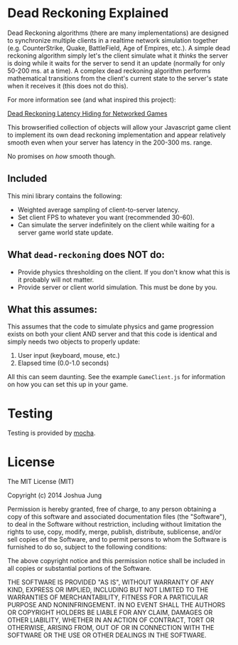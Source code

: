 
Dead Reckoning Explained
========================

Dead Reckoning algorithms (there are many implementations) are designed to synchronize multiple clients in a realtime network simulation together (e.g. CounterStrike, Quake, BattleField, Age of Empires, etc.). A simple dead reckoning algorithm simply let's the client simulate what it *thinks* the server is doing while it waits for the server to send it an update (normally for only 50-200 ms. at a time). A complex dead reckoning algorithm performs mathematical transitions from the client's current state to the server's state when it receives it (this does not do this).

For more information see (and what inspired this project):

[Dead Reckoning Latency Hiding for Networked Games](http://www.gamasutra.com/view/feature/131638/dead_reckoning_latency_hiding_for_.php)

This browserified collection of objects will allow your Javascript game client to implement its own dead reckoning implementation and appear relatively smooth even when your server has latency in the 200-300 ms. range.

No promises on *how* smooth though.

## Included

This mini library contains the following:

* Weighted average sampling of client-to-server latency.
* Set client FPS to whatever you want (recommended 30-60).
* Can simulate the server indefinitely on the client while waiting for a server game world state update.

## What `dead-reckoning` does NOT do:

* Provide physics thresholding on the client. If you don't know what this is it probably will not matter.
* Provide server or client world simulation. This must be done by you.

## What this assumes:

This assumes that the code to simulate physics and game progression exists on both your client AND server and that this code is identical and simply needs two objects to properly update:

1. User input (keyboard, mouse, etc.)
2. Elapsed time (0.0-1.0 seconds)

All this can seem daunting. See the example `GameClient.js` for information on how you can set this up in your game.

Testing
=======

Testing is provided by [mocha](http://visionmedia.github.io/mocha/).

License
=======

The MIT License (MIT)

Copyright (c) 2014 Joshua Jung

Permission is hereby granted, free of charge, to any person obtaining a copy
of this software and associated documentation files (the "Software"), to deal
in the Software without restriction, including without limitation the rights
to use, copy, modify, merge, publish, distribute, sublicense, and/or sell
copies of the Software, and to permit persons to whom the Software is
furnished to do so, subject to the following conditions:

The above copyright notice and this permission notice shall be included in all
copies or substantial portions of the Software.

THE SOFTWARE IS PROVIDED "AS IS", WITHOUT WARRANTY OF ANY KIND, EXPRESS OR
IMPLIED, INCLUDING BUT NOT LIMITED TO THE WARRANTIES OF MERCHANTABILITY,
FITNESS FOR A PARTICULAR PURPOSE AND NONINFRINGEMENT. IN NO EVENT SHALL THE
AUTHORS OR COPYRIGHT HOLDERS BE LIABLE FOR ANY CLAIM, DAMAGES OR OTHER
LIABILITY, WHETHER IN AN ACTION OF CONTRACT, TORT OR OTHERWISE, ARISING FROM,
OUT OF OR IN CONNECTION WITH THE SOFTWARE OR THE USE OR OTHER DEALINGS IN THE
SOFTWARE.